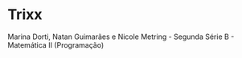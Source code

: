 # Trixx
Marina Dorti, Natan Guimarães e Nicole Metring - Segunda Série B - Matemática II (Programação)
